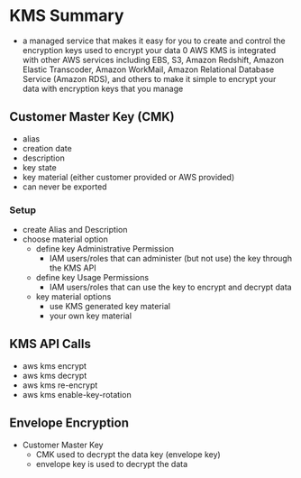 # KMS Summary
- a managed service that makes it easy for you to create and control the encryption keys used to encrypt your data
0 AWS KMS is integrated with other AWS services including EBS, S3, Amazon Redshift, Amazon Elastic Transcoder, Amazon WorkMail, Amazon Relational Database Service (Amazon RDS), and others to make it simple to encrypt your data with encryption keys that you manage

## Customer Master Key (CMK)
- alias
- creation date
- description
- key state
- key material (either customer provided or AWS provided)
- can never be exported

### Setup
- create Alias and Description
- choose material option
  - define key Administrative Permission
    - IAM users/roles that can administer (but not use) the key through the KMS API
  - define key Usage Permissions
    - IAM users/roles that can use the key to encrypt and decrypt data
  - key material options
    - use KMS generated key material
    - your own key material

## KMS API Calls
- aws kms encrypt
- aws kms decrypt
- aws kms re-encrypt
- aws kms enable-key-rotation

## Envelope Encryption
- Customer Master Key
  - CMK used to decrypt the data key (envelope key)
  - envelope key is used to decrypt the data